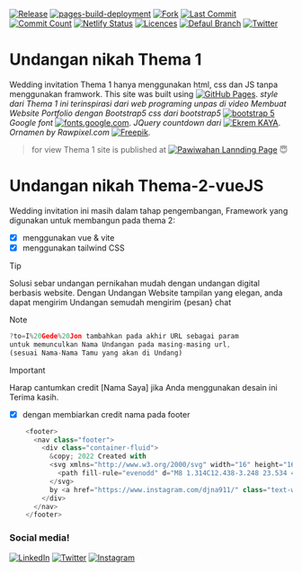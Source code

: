 [![Release ](https://flat.badgen.net/github/release/parta99/parta99.github.io/releases)](https://github.com/parta99/parta99.github.io/releases)
[![pages-build-deployment](https://github.com/parta99/pawiwahan/actions/workflows/pages/pages-build-deployment/badge.svg?branch=main)](https://github.com/parta99/pawiwahan/actions/workflows/pages/pages-build-deployment)
[![Fork](https://flat.badgen.net/github/forks/parta99/pawiwahan/)](https://github.com/parta99/pawiwahan/forks)
[![Last Commit](https://flat.badgen.net/github/last-commit/parta99/pawiwahan/main)](https://github.com/parta99/pawiwahan/commits/main)
[![Commit Count](https://flat.badgen.net/github/commits/parta99/pawiwahan/main)](https://github.com/parta99/pawiwahan)
[![Netlify Status](https://api.netlify.com/api/v1/badges/6324e7f5-1c96-4b61-9e09-95aaf3e3db9d/deploy-status)](https://pawiwahan-dejon-eka.netlify.app/)
[![Licences ](https://badgen.net/badge/license/MIT/purple)](https://github.com/parta99/parta99.github.io/blob/main/LICENSE)
[![Defaul Branch ](https://badgen.net/github/checks/node-formidable/node-formidable)](https://github.com/parta99/parta99.github.io)
[![Twitter ](https://badgen.net/badge/icon/twitter?icon=twitter&label)](https://twitter.com/@djna911)


# Undangan nikah Thema 1
Wedding invitation Thema 1 hanya menggunakan html, css dan JS tanpa menggunakan framwork.
 This site was built using [![GitHub Pages](https://flat.badgen.net/badge/icon/github?icon=github&label)](https://pages.github.com/). 
 *style dari Thema 1 ini  terinspirasi dari web programing unpas di video Membuat Website Portfolio dengan Bootstrap5* 
 *css dari bootstrap5* [![bootstrap 5](https://flat.badgen.net/badge/bootstrap/5/purple)](https://getbootstrap.com/docs/5.0/getting-started/introduction/) 
 *Google font* [![fonts.google.com](https://flat.badgen.net/badge/icon/google?icon=chrome&label)](https://fonts.google.com/?icon.platform=web&preview.text=Yth.%20Bapak%2FIbu%2FSaudra%2Fi%20Buka%20Undangan&preview.text_type=custom).
 *JQuery countdown dari* [![Ekrem KAYA](https://flat.badgen.net/badge/icon/github?icon=github&label)](https://github.com/epiksel/countdown). 
 *Ornamen by Rawpixel.com* [![Freepik ](https://flat.badgen.net/badge/freepik/freepik/cyan)](http://www.freepik.com). 
 > for view
Thema 1 site is published at [![Pawiwahan Lannding Page](https://flat.badgen.net/badge/icon/visit?icon=chrome&label)](https://pawiwahan-dejon-eka.netlify.app/) :innocent:

# Undangan nikah Thema-2-vueJS
Wedding invitation ini masih dalam tahap pengembangan,
Framework yang digunakan untuk membangun pada thema 2: 
- [x] menggunakan vue & vite
- [x] menggunakan tailwind CSS

> [!TIP]
> Solusi sebar undangan pernikahan mudah dengan undangan digital berbasis website.
> Dengan Undangan Website tampilan yang elegan,
> anda dapat mengirim Undangan semudah mengirim {pesan} chat

> [!NOTE]
```js
?to=I%20Gede%20Jon tambahkan pada akhir URL sebagai param 
untuk memunculkan Nama Undangan pada masing-masing url, 
(sesuai Nama-Nama Tamu yang akan di Undang)
```

> [!IMPORTANT]
> Harap cantumkan credit [Nama Saya] jika Anda menggunakan desain ini Terima kasih.
- [x] dengan membiarkan credit nama pada footer
```js
    <footer>
      <nav class="footer">
        <div class="container-fluid">       
          &copy; 2022 Created with
          <svg xmlns="http://www.w3.org/2000/svg" width="16" height="16" fill="currentColor" class="bi bi-heart-fill text-danger" viewBox="0 0 16 16">
            <path fill-rule="evenodd" d="M8 1.314C12.438-3.248 23.534 4.735 8 15-7.534 4.736 3.562-3.248 8 1.314z" />
          </svg>
          by <a href="https://www.instagram.com/djna911/" class="text-white fw-bold" style="text-decoration: none"> DE Juna</a>
        </div>
      </nav>
    </footer>
```

### Social media!
[![LinkedIn](https://flat.badgen.net/badge/linkedin/gede-juniada/cyan)](https://www.linkedin.com/in/gede-juniada/)
[![Twitter](https://flat.badgen.net/badge/icon/twitter?icon=twitter&label)](https://twitter.com/@djna911)
[![Instagram](https://flat.badgen.net/badge/instagram/@djna911/pink)](https://www.instagram.com/djna911/)

